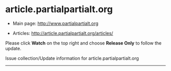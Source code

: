 # article.partialpartialt.org

+ Main page: http://www.partialpartialt.org 

+ Articles: http://article.partialpartialt.org/articles/

Please click **Watch** on the top right and choose **Release Only** to follow the update. 

Issue collection/Update information for article.partialpartialt.org 

--------------------------
